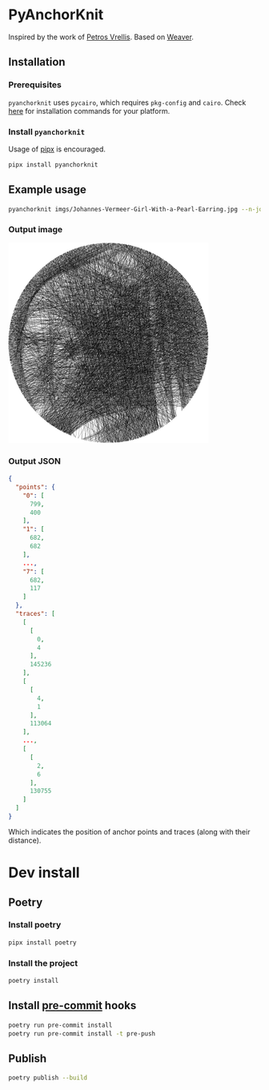# PyAnchorKnit
Inspired by the work of [Petros Vrellis](https://www.instagram.com/pvrellis/). Based on [Weaver](https://github.com/alyyousuf7/Weaver).

## Installation
### Prerequisites
`pyanchorknit` uses `pycairo`, which requires `pkg-config` and `cairo`. Check [here](https://pycairo.readthedocs.io/en/latest/getting_started.html) for installation commands for your platform.

### Install `pyanchorknit`
Usage of [pipx](https://pypa.github.io/pipx/) is encouraged.

```bash
pipx install pyanchorknit
```

## Example usage
```bash
pyanchorknit imgs/Johannes-Vermeer-Girl-With-a-Pearl-Earring.jpg --n-jobs 16 --n-edges 512 --maxlines 2000 --img-out imgs/
```

### Output image
<img src="imgs/Johannes-Vermeer-Girl-With-a-Pearl-Earring-weave.png" alt="drawing" width="400"/>

### Output JSON
```json
{
  "points": {
    "0": [
      799,
      400
    ],
    "1": [
      682,
      682
    ],
    ...,
    "7": [
      682,
      117
    ]
  },
  "traces": [
    [
      [
        0,
        4
      ],
      145236
    ],
    [
      [
        4,
        1
      ],
      113064
    ],
    ...,
    [
      [
        2,
        6
      ],
      130755
    ]
  ]
}
```

Which indicates the position of anchor points and traces (along with their distance).

# Dev install
## Poetry
### Install poetry
```bash
pipx install poetry
```

### Install the project
```bash
poetry install
```

## Install [pre-commit](https://pre-commit.com) hooks
```bash
poetry run pre-commit install
poetry run pre-commit install -t pre-push
```

## Publish
```bash
poetry publish --build
```
